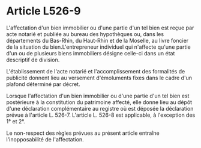 # Article L526-9

L'affectation d'un bien immobilier ou d'une partie d'un tel bien est reçue par acte notarié et publiée au bureau des hypothèques ou, dans les départements du Bas-Rhin, du Haut-Rhin et de la Moselle, au livre foncier de la situation du bien.L'entrepreneur individuel qui n'affecte qu'une partie d'un ou de plusieurs biens immobiliers désigne celle-ci dans un état descriptif de division.

L'établissement de l'acte notarié et l'accomplissement des formalités de publicité donnent lieu au versement d'émoluments fixes dans le cadre d'un plafond déterminé par décret.

Lorsque l'affectation d'un bien immobilier ou d'une partie d'un tel bien est postérieure à la constitution du patrimoine affecté, elle donne lieu au dépôt d'une déclaration complémentaire au registre où est déposée la déclaration prévue à l'article L. 526-7. L'article L. 526-8 est applicable, à l'exception des 1° et 2°.

Le non-respect des règles prévues au présent article entraîne l'inopposabilité de l'affectation.
